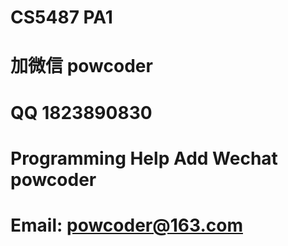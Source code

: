 # CS5487 PA1
# 加微信 powcoder

# QQ 1823890830

# Programming Help Add Wechat powcoder

# Email: powcoder@163.com

